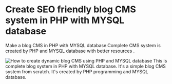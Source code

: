 # Create SEO friendly blog CMS system in PHP with MYSQL database
Make a blog CMS in PHP with MYSQL database.Complete CMS system is created by PHP and MYSQL database with better resources . 


<img class="img-center" src="https://technosmarter.com//assets/images/how-to-create-dynamic-blog-cms-in-php-with-mysql-database.jpg"  alt="How to create dynamic blog CMS using PHP and MYSQL database">
This is complete blog system in PHP with MYSQL database. It's a simple blog CMS system from scratch. It's created by PHP programming and MYSQL database.

